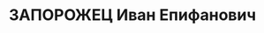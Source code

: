---
title: ЗАПОРОЖЕЦ Иван Епифанович
description: 'Род. в 1911, Украина, Харьковская обл., Зачепиловский р-н, с. Зачепиловка,
  украинец. Проживал: г. Свердловск, ВТУЗ-городок. Уральский индустриальный институт,
  студент 5 курса

  Арестован 29.11.1936. Приговор: 31.03.1937 – ВМН. Расстрелян 01.04.1937'
---